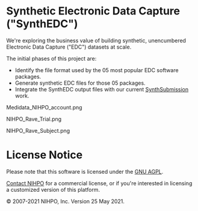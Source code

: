 # Synthetic Electronic Data Capture ("SynthEDC")

We're exploring the business value of building synthetic, unencumbered Electronic Data Capture ("EDC") datasets at scale.

The initial phases of this project are:
* Identify the file format used by the 05 most popular EDC software packages.
* Generate synthetic EDC files for those 05 packages.
* Integrate the SynthEDC output files with our current [SynthSubmission](/synthsubmission) work.


Medidata_NIHPO_account.png

NIHPO_Rave_Trial.png

NIHPO_Rave_Subject.png





# License Notice
Please note that this software is licensed under the [GNU AGPL](https://www.gnu.org/licenses/why-affero-gpl.html).

[Contact NIHPO](mailto:Jose.Lacal@NIHPO.com?subject=GitHub%20inquiry.) for a commercial license, or if you're interested in licensing a customized version of this platform.

:copyright: 2007-2021 NIHPO, Inc.     Version 25 May 2021.